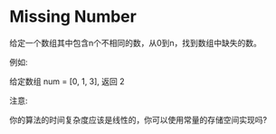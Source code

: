 # Missing Number

给定一个数组其中包含n个不相同的数，从0到n，找到数组中缺失的数。

例如:

给定数组 num = [0, 1, 3], 返回 2

注意:

你的算法的时间复杂度应该是线性的，你可以使用常量的存储空间实现吗?

